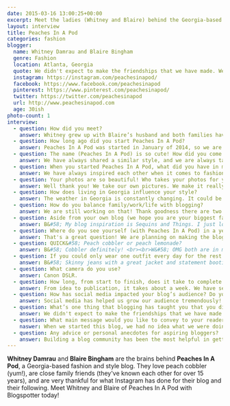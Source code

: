 ```yaml
---
date: 2015-03-16 13:00:25+00:00
excerpt: Meet the ladies (Whitney and Blaire) behind the Georgia-based oh-so-southern fashion and style blog.
layout: interview
title: Peaches In A Pod
categories: fashion
blogger:
  name: Whitney Damrau and Blaire Bingham
  genre: Fashion
  location: Atlanta, Georgia
  quote: We didn't expect to make the friendships that we have made. We love getting to meet and interact with other bloggers.
  instagram: https://instagram.com/peachesinapod/
  facebook: https://www.facebook.com/peachesinapod
  pinterest: https://www.pinterest.com/peachesinapod/
  twitter: https://twitter.com/peachesinapod
  url: http://www.peachesinapod.com
  age: 30ish
photo-count: 1
interview: 
  - question: How did you meet?
    answer: Whitney grew up with Blaire’s husband and both families have been friends for many years. When Blaire started dating her husband we were always together. It’s crazy that we have known each other for more than 15 years!
  - question: How long ago did you start Peaches In A Pod?
    answer: Peaches In A Pod was started in January of 2014, so we are wee babes in the blog world.
  - question: The name (Peaches In A Pod) is so cute! How did you come up with it?
    answer: We have always shared a similar style, and we are always talking fashion, so we are definitely two peas in a pod in that aspect.  We also knew that we wanted to incorporate the fact that we are from Georgia, so put those two together, and Peaches In A Pod was born.
  - question: When you started Peaches In A Pod, what did you have in mind? Has it stayed pretty true to that original idea?
    answer: We have always inspired each other when it comes to fashion, so we started this blog as a way to inspire other women, like us. We have definitely stuck to that ideal, and we hope to continue to inspire with our own fashion experiments.
  - question: Your photos are so beautiful! Who takes your photos for you?
    answer: Well thank you! We take our own pictures. We make it really fun by leaving the kids and husbands at home and go on outfit shoots. We change in the car in remote locations. Changing into skinny jeans behind a steering wheel gets us into fits of hysterics, and by the end there are hangers, shoes and accessories everywhere!
  - question: How does living in Georgia influence your style?
    answer: The weather in Georgia is constantly changing. It could be in the 40’s in the morning and above 70 by the afternoon, so we incorporate a lot of layers into our style.  
  - question: How do you balance family/work/life with blogging?
    answer: We are still working on that! Thank goodness there are two of us! <br><br>B&#58; I work during the day when my kids are at school. <br><br>W&#58; I stay at home with my 2 year old and work from home, so juggling that plus the blog has it challenges. It’s amazing how much I can accomplish during nap time!
  - question: Aside from your own blog (we hope you are your biggest fan!), do you have a favorite blog? 
    answer: B&#58; My blog inspiration is Sequins and Things. I just love her style!  <br><br>W&#58; I'm loving Southern Curls and Pearls. Caitlin is fabulous and her style is so well put together!
  - question: Where do you see yourself (with Peaches In A Pod) in a year?
    answer: That's a great question! We are planning on making the blog bigger and better by improving the site itself. We want to improve speed and functionality. Hopefully switching blog platforms will allow us to do that.
  - question: QUICK&#58; Peach cobbler or peach lemonade? 
    answer: B&#58; Cobbler definitely! <br><br>W&#58; OMG both are in my top 5 favorite things! Cobbler!
  - question: If you could only wear one outfit every day for the rest of your life, what would it be?
    answer: B&#58; Skinny jeans with a great jacket and statement booties. <br><br>W&#58; A fit and flare dress, cropped jacket and booties or wedges depending on the season. I am totally a dress girl!
  - question: What camera do you use?
    answer: Canon DSLR.
  - question: How long, from start to finish, does it take to complete a blog post?
    answer: From idea to publication, it takes about a week. We have several drafts in the works at all times.
  - question: How has social media impacted your blog’s audience? Do you have a favorite platform?
    answer: Social media has helped us grow our audience tremendously! Instagram is probably our favorite, but we also love interacting with brands on Twitter.
  - question: What’s one thing that blogging has taught you that you did not expect to learn?
    answer: We didn't expect to make the friendships that we have made. We love getting to meet and interact with other bloggers. You would think as a blogger, that you sit in an office all day on a computer, but we are constantly in contact with other bloggers, and it has really been refreshing.
  - question: What main message would you like to convey to your readers?
    naswer: When we started this blog, we had no idea what we were doing, or if we would have any readers. We are so grateful for each and every viewer, and we are blessed to get to do what we love.
  - question: Any advice or personal anecdotes for aspiring bloggers?
    answer: Building a blog community has been the most helpful in getting our blog going. Joining surrounding blog societies and reaching out to other bloggers has not only built up an audience, but also made this process a lot of fun.
---
```


**Whitney Damrau** and **Blaire Bingham** are the brains behind **Peaches In A Pod**, a Georgia-based fashion and style blog. They love peach cobbler (yum!), are close family friends (they've known each other for over 15 years), and are very thankful for what Instagram has done for their blog and their following. Meet Whitney and Blaire of Peaches In A Pod with Blogspotter today!